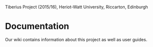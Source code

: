 Tiberius Project (2015/16),
Heriot-Watt University,
Riccarton,
Edinburgh




# Documentation
Our wiki contains information about this project as well as user guides.
